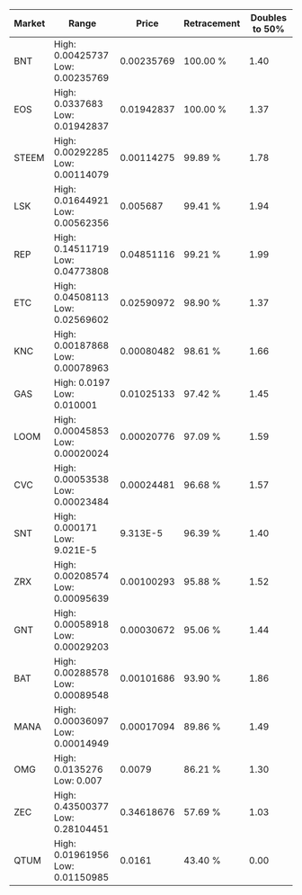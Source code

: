 | Market | Range | Price| Retracement | Doubles to 50% |
| --- | --- | --- | --- | --- |
| BNT | High: 0.00425737<br />Low: 0.00235769 | 0.00235769 | 100.00 % | 1.40 |
| EOS | High: 0.0337683<br />Low: 0.01942837 | 0.01942837 | 100.00 % | 1.37 |
| STEEM | High: 0.00292285<br />Low: 0.00114079 | 0.00114275 | 99.89 % | 1.78 |
| LSK | High: 0.01644921<br />Low: 0.00562356 | 0.005687 | 99.41 % | 1.94 |
| REP | High: 0.14511719<br />Low: 0.04773808 | 0.04851116 | 99.21 % | 1.99 |
| ETC | High: 0.04508113<br />Low: 0.02569602 | 0.02590972 | 98.90 % | 1.37 |
| KNC | High: 0.00187868<br />Low: 0.00078963 | 0.00080482 | 98.61 % | 1.66 |
| GAS | High: 0.0197<br />Low: 0.010001 | 0.01025133 | 97.42 % | 1.45 |
| LOOM | High: 0.00045853<br />Low: 0.00020024 | 0.00020776 | 97.09 % | 1.59 |
| CVC | High: 0.00053538<br />Low: 0.00023484 | 0.00024481 | 96.68 % | 1.57 |
| SNT | High: 0.000171<br />Low: 9.021E-5 | 9.313E-5 | 96.39 % | 1.40 |
| ZRX | High: 0.00208574<br />Low: 0.00095639 | 0.00100293 | 95.88 % | 1.52 |
| GNT | High: 0.00058918<br />Low: 0.00029203 | 0.00030672 | 95.06 % | 1.44 |
| BAT | High: 0.00288578<br />Low: 0.00089548 | 0.00101686 | 93.90 % | 1.86 |
| MANA | High: 0.00036097<br />Low: 0.00014949 | 0.00017094 | 89.86 % | 1.49 |
| OMG | High: 0.0135276<br />Low: 0.007 | 0.0079 | 86.21 % | 1.30 |
| ZEC | High: 0.43500377<br />Low: 0.28104451 | 0.34618676 | 57.69 % | 1.03 |
| QTUM | High: 0.01961956<br />Low: 0.01150985 | 0.0161 | 43.40 % | 0.00 |
